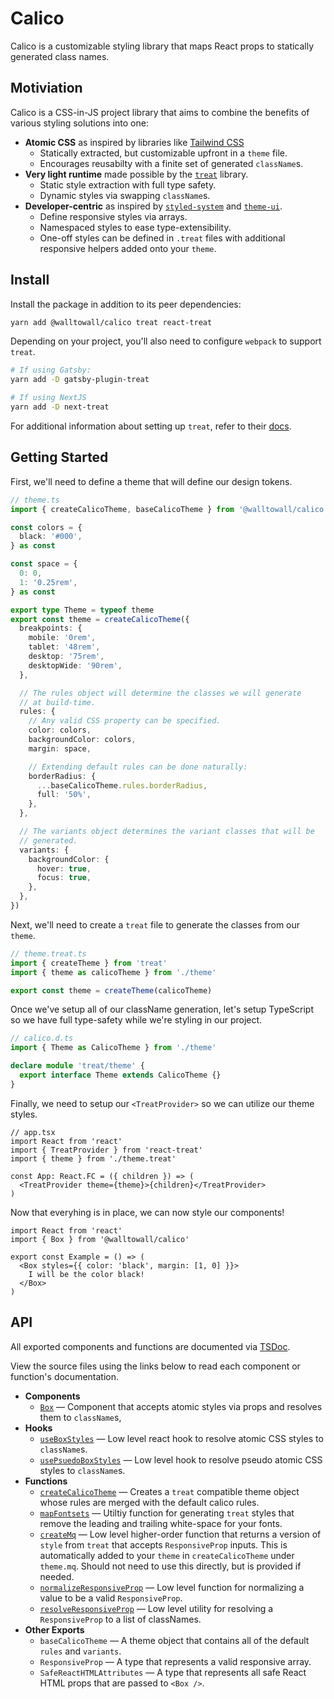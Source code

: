 # Calico

Calico is a customizable styling library that maps React props to statically
generated class names.

## Motiviation

Calico is a CSS-in-JS project library that aims to combine the benefits of
various styling solutions into one:

- **Atomic CSS** as inspired by libraries like
  [Tailwind CSS](https://tailwindcss.com)
  - Statically extracted, but customizable upfront in a `theme` file.
  - Encourages reusabilty with a finite set of generated `className`s.
- **Very light runtime** made possible by the
  [`treat`](https://seek-oss.github.io/treat/) library.
  - Static style extraction with full type safety.
  - Dynamic styles via swapping `className`s.
- **Developer-centric** as inspired by
  [`styled-system`](https://styled-system.com) and
  [`theme-ui`](https://theme-ui.com).
  - Define responsive styles via arrays.
  - Namespaced styles to ease type-extensibility.
  - One-off styles can be defined in `.treat` files with additional responsive
    helpers added onto your `theme`.

## Install

Install the package in addition to its peer dependencies:

```bash
yarn add @walltowall/calico treat react-treat

```

Depending on your project, you'll also need to configure `webpack` to support
`treat`.

```bash
# If using Gatsby:
yarn add -D gatsby-plugin-treat

# If using NextJS
yarn add -D next-treat
```

For additional information about setting up `treat`, refer to their
[docs](https://seek-oss.github.io/treat/setup).

## Getting Started

First, we'll need to define a theme that will define our design tokens.

```ts
// theme.ts
import { createCalicoTheme, baseCalicoTheme } from '@walltowall/calico'

const colors = {
  black: '#000',
} as const

const space = {
  0: 0,
  1: '0.25rem',
} as const

export type Theme = typeof theme
export const theme = createCalicoTheme({
  breakpoints: {
    mobile: '0rem',
    tablet: '48rem',
    desktop: '75rem',
    desktopWide: '90rem',
  },

  // The rules object will determine the classes we will generate
  // at build-time.
  rules: {
    // Any valid CSS property can be specified.
    color: colors,
    backgroundColor: colors,
    margin: space,

    // Extending default rules can be done naturally:
    borderRadius: {
      ...baseCalicoTheme.rules.borderRadius,
      full: '50%',
    },
  },

  // The variants object determines the variant classes that will be
  // generated.
  variants: {
    backgroundColor: {
      hover: true,
      focus: true,
    },
  },
})
```

Next, we'll need to create a `treat` file to generate the classes from our
`theme`.

```ts
// theme.treat.ts
import { createTheme } from 'treat'
import { theme as calicoTheme } from './theme'

export const theme = createTheme(calicoTheme)
```

Once we've setup all of our className generation, let's setup TypeScript so we
have full type-safety while we're styling in our project.

```ts
// calico.d.ts
import { Theme as CalicoTheme } from './theme'

declare module 'treat/theme' {
  export interface Theme extends CalicoTheme {}
}
```

Finally, we need to setup our `<TreatProvider>` so we can utilize our theme
styles.

```tsx
// app.tsx
import React from 'react'
import { TreatProvider } from 'react-treat'
import { theme } from './theme.treat'

const App: React.FC = ({ children }) => (
  <TreatProvider theme={theme}>{children}</TreatProvider>
)
```

Now that everyhing is in place, we can now style our components!

```tsx
import React from 'react'
import { Box } from '@walltowall/calico'

export const Example = () => (
  <Box styles={{ color: 'black', margin: [1, 0] }}>
    I will be the color black!
  </Box>
)
```

## API

All exported components and functions are documented via
[TSDoc](https://github.com/microsoft/tsdoc).

View the source files using the links below to read each component or function's
documentation.

- **Components**
  - [`Box`](./src/Box.tsx) — Component that accepts atomic styles via props and
    resolves them to `className`s,
- **Hooks**
  - [`useBoxStyles`](./src/useBoxStyles.ts) — Low level react hook to resolve
    atomic CSS styles to `className`s.
  - [`usePsuedoBoxStyles`](./src/useBoxStyles.ts) — Low level hook to resolve
    pseudo atomic CSS styles to `className`s.
- **Functions**
  - [`createCalicoTheme`](./src/createCalicoTheme.ts) — Creates a `treat`
    compatible theme object whose rules are merged with the default calico
    rules.
  - [`mapFontsets`](./src/mapFontsets.ts) — Utiltiy function for generating
    `treat` styles that remove the leading and trailing white-space for your
    fonts.
  - [`createMq`](./src/createMq.ts) — Low level higher-order function that
    returns a version of `style` from `treat` that accepts `ResponsiveProp`
    inputs. This is automatically added to your `theme` in `createCalicoTheme`
    under `theme.mq`. Should not need to use this directly, but is provided if
    needed.
  - [`normalizeResponsiveProp`](./src/utils.ts) — Low level function for
    normalizing a value to be a valid `ResponsiveProp`.
  - [`resolveResponsiveProp`](./src/utils.ts) — Low level utility for resolving
    a `ResponsiveProp` to a list of classNames.
- **Other Exports**
  - `baseCalicoTheme` — A theme object that contains all of the default `rules`
    and `variants`.
  - `ResponsiveProp` — A type that represents a valid responsive array.
  - `SafeReactHTMLAttributes` — A type that represents all safe React HTML props
    that are passed to `<Box />`.
